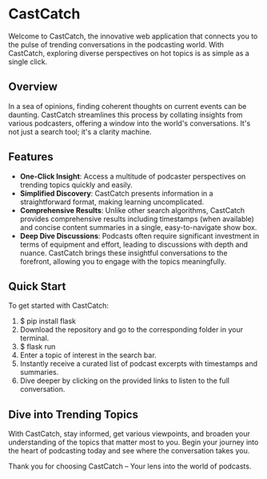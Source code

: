 # CastCatch

Welcome to CastCatch, the innovative web application that connects you to the pulse of trending conversations in the podcasting world. With CastCatch, exploring diverse perspectives on hot topics is as simple as a single click.

## Overview

In a sea of opinions, finding coherent thoughts on current events can be daunting. CastCatch streamlines this process by collating insights from various podcasters, offering a window into the world's conversations. It's not just a search tool; it's a clarity machine.

## Features

- **One-Click Insight**: Access a multitude of podcaster perspectives on trending topics quickly and easily.
- **Simplified Discovery**: CastCatch presents information in a straightforward format, making learning uncomplicated.
- **Comprehensive Results**: Unlike other search algorithms, CastCatch provides comprehensive results including timestamps (when available) and concise content summaries in a single, easy-to-navigate show box.
- **Deep Dive Discussions**: Podcasts often require significant investment in terms of equipment and effort, leading to discussions with depth and nuance. CastCatch brings these insightful conversations to the forefront, allowing you to engage with the topics meaningfully.

## Quick Start

To get started with CastCatch:

1. $ pip install flask
2. Download the repository and go to the corresponding folder in your terminal.
3. $ flask run
4. Enter a topic of interest in the search bar.
5. Instantly receive a curated list of podcast excerpts with timestamps and summaries.
6. Dive deeper by clicking on the provided links to listen to the full conversation.

## Dive into Trending Topics

With CastCatch, stay informed, get various viewpoints, and broaden your understanding of the topics that matter most to you. Begin your journey into the heart of podcasting today and see where the conversation takes you.

Thank you for choosing CastCatch – Your lens into the world of podcasts.

